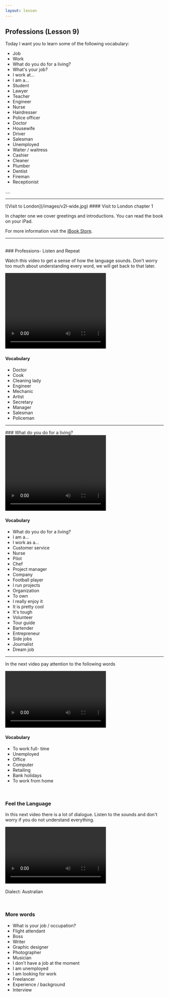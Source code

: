 ```yaml
---
layout: lesson
---
```

## Professions (Lesson 9)


Today I want you to learn some of the following vocabulary:

* Job 
* Work
* What do you do for a living?
* What's your job?
* I work at...
* I am a...
* Student 
* Lawyer
* Teacher
* Engineer
* Nurse
* Hairdresser
* Police officer
* Doctor 
* Housewife
* Driver
* Salesman
* Unemployed
* Waiter / waitress 
* Cashier
* Cleaner 
* Plumber 
* Dentist
* Fireman
* Receptionist 


….

<hr>
![Visit to London](/images/v2l-wide.jpg)
#### Visit to London chapter 1

In chapter one we cover greetings and introductions. 
You can read the book on your iPad.

For more information visit the [iBook Store](https://itunes.apple.com/us/book/portuguese-for-travelers/id568515833).

<hr>

<br class="column">
### Professions- Listen and Repeat

Watch this video to get a sense of how the language sounds. Don't worry too much about understanding every word, we will get back to that later.


<video width="320" height="240" preload="none">
    <source type="video/youtube" src="http://www.youtube.com/watch?v=PTKAwEWn9Ys" />
</video>

#### Vocabulary

* Doctor 
* Cook
* Cleaning lady
* Engineer
* Mechanic
* Artist
* Secretary
* Manager
* Salesman
* Policeman


<hr>
### What do you do for a living?

<video width="320" height="240" preload="none">
    <source type="video/youtube" src="http://www.youtube.com/watch?v=wL3CFtW8WE0" />
</video>

#### Vocabulary

* What do you do for a living?
* I am a...
* I work as a...
* Customer service 
* Nurse
* Pilot
* Chef
* Project manager
* Company
* Football player
* I run projects 
* Organization
* To own 
* I really enjoy it 
* It is pretty cool 
* It's tough 
* Volunteer
* Tour guide
* Bartender
* Entrepreneur
* Side jobs 
* Journalist
* Dream job

<hr>

In the next video pay attention to the following words


<video width="320" height="180" preload="none">
    <source type="video/youtube" src="http://www.youtube.com/watch?v=a7-ml8ULeBM&list=FLLWtwPlc7oWphbETPsP7oDg&index=467" />
</video>

#### Vocabulary

* To work full- time
* Unemployed
* Office
* Computer
* Retailing
* Bank holidays
* To work from home 


<br class="column">

### Feel the Language

In this next video there is a lot of dialogue. 
Listen to the sounds and don't worry if you do not understand everything.

<video width="320" height="180" preload="none">
    <source type="video/youtube" src="http://www.youtube.com/watch?v=DWrT3CSx1AA" />
</video>

Dialect: Australian


<br class="column">

### More words


* What is your job / occupation?
* Flight attendant 
* Boss 
* Writer
* Graphic designer
* Photographer
* Musician
* I don't have a job at the moment
* I am unemployed
* I am looking for work
* Freelancer 
* Experience / background 
* Interview
 




